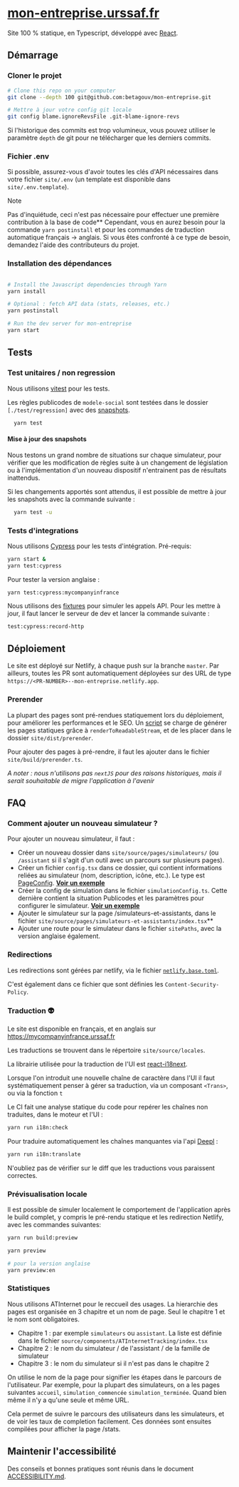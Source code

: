 # [mon-entreprise.urssaf.fr](https://mon-entreprise.urssaf.fr)

Site 100 % statique, en Typescript, développé avec [React](https://reactjs.org/).

## Démarrage

### Cloner le projet

```sh
# Clone this repo on your computer
git clone --depth 100 git@github.com:betagouv/mon-entreprise.git

# Mettre à jour votre config git locale
git config blame.ignoreRevsFile .git-blame-ignore-revs
```

Si l'historique des commits est trop volumineux, vous pouvez utiliser le paramètre `depth` de git pour ne télécharger que les derniers commits.

### Fichier .env

Si possible, assurez-vous d'avoir toutes les clés d'API nécessaires dans votre fichier
`site/.env` (un template est disponible dans `site/.env.template`).

> [!NOTE]
> Pas d'inquiétude, ceci n'est pas nécessaire pour effectuer une première contribution à la base de code\*\*
> Cependant, vous en aurez besoin pour la commande `yarn postinstall` et pour les commandes de traduction automatique français -> anglais.
> Si vous êtes confronté à ce type de besoin, demandez l'aide des contributeurs du projet.

### Installation des dépendances

```sh

# Install the Javascript dependencies through Yarn
yarn install

# Optional : fetch API data (stats, releases, etc.)
yarn postinstall

# Run the dev server for mon-entreprise
yarn start
```

## Tests

### Test unitaires / non regression

Nous utilisons [vitest](https://vitest.dev/) pour les tests.

Les règles publicodes de `modele-social` sont testées dans le dossier `[./test/regression]` avec des [snapshots](https://vitest.dev/guide/snapshot.html).

```sh
  yarn test
```

#### Mise à jour des snapshots

Nous testons un grand nombre de situations sur chaque simulateur, pour vérifier que les modification de règles suite à un changement de législation ou à l'implémentation d'un nouveau dispositif n'entrainent pas de résultats inattendus.

Si les changements apportés sont attendus, il est possible de mettre à jour les snapshots avec la commande suivante :

```sh
  yarn test -u
```

### Tests d'integrations

Nous utilisons [Cypress](https://www.cypress.io/) pour les tests d'intégration.
Pré-requis:

```sh
yarn start &
yarn test:cypress
```

Pour tester la version anglaise :

```
yarn test:cypress:mycompanyinfrance
```

Nous utilisons des [fixtures](./cypress/fixtures) pour simuler les appels API. Pour les mettre à jour, il faut lancer le serveur de dev et lancer la commande suivante :

```sh
test:cypress:record-http
```

## Déploiement

Le site est déployé sur Netlify, à chaque push sur la branche `master`. Par ailleurs, toutes les PR sont automatiquement déployées sur des URL de type `https://<PR-NUMBER>--mon-entreprise.netlify.app`.

### Prerender

La plupart des pages sont pré-rendues statiquement lors du déploiement, pour améliorer les performances et le SEO. Un [script]('./site/build/prerender.ts') se charge de générer les pages statiques grâce à `renderToReadableStream`, et de les placer dans le dossier `site/dist/prerender`.

Pour ajouter des pages à pré-rendre, il faut les ajouter dans le fichier `site/build/prerender.ts`.

_A noter : nous n'utilisons pas `nextJS` pour des raisons historiques, mais il serait souhaitable de migre l'application à l'avenir_

## FAQ

### Comment ajouter un nouveau simulateur ?

Pour ajouter un nouveau simulateur, il faut :

-   Créer un nouveau dossier dans `site/source/pages/simulateurs/` (ou `/assistant` si il s'agit d'un outil avec un parcours sur plusieurs pages).
-   Créer un fichier `config.tsx` dans ce dossier, qui contient informations reliées au simulateur (nom, description, icône, etc.). Le type est [PageConfig](./source/pages/simulateurs/_configs/types.ts). **[Voir un exemple](./source/pages/simulateurs/salarié/config.ts)**
-   Créer la config de simulation dans le fichier `simulationConfig.ts`. Cette dernière contient la situation Publicodes et les paramètres pour configurer le simulateur. **[Voir un exemple](./source/pages/simulateurs/salarié/simulationConfig.ts)**
-   Ajouter le simulateur sur la page /simulateurs-et-assistants, dans le fichier `site/source/pages/simulateurs-et-assistants/index.tsx`\*\*
-   Ajouter une route pour le simulateur dans le fichier `sitePaths`, avec la version anglaise également.

### Redirections

Les redirections sont gérées par netlify, via le fichier [`netlify.base.toml`](./netlify.base.toml).

C'est également dans ce fichier que sont définies les `Content-Security-Policy`.

### Traduction 👽

Le site est disponible en français, et en anglais sur https://mycompanyinfrance.urssaf.fr

Les traductions se trouvent dans le répertoire `site/source/locales`.

La librairie utilisée pour la traduction de l'UI est
[react-i18next](https://react.i18next.com/).

Lorsque l'on introduit une nouvelle chaîne de caractère dans l'UI il faut
systématiquement penser à gérer sa traduction, via un composant `<Trans>`, ou
via la fonction `t`

Le CI fait une analyse statique du code pour repérer les chaînes non
traduites, dans le moteur et l'UI :

```sh
yarn run i18n:check
```

Pour traduire automatiquement les chaînes manquantes via l'api [Deepl](https://www.deepl.com/en/docs-api) :

```sh
yarn run i18n:translate
```

N'oubliez pas de vérifier sur le diff que les traductions vous paraissent correctes.

### Prévisualisation locale

Il est possible de simuler localement le comportement de l'application après le build complet, y compris le pré-rendu statique et les redirection Netlify, avec les commandes suivantes:

```sh
yarn run build:preview
```

```sh
yarn preview

# pour la version anglaise
yarn preview:en
```

### Statistiques

Nous utilisons ATInternet pour le reccueil des usages. La hierarchie des pages est organisée en 3 chapitre et un nom de page. Seul le chapitre 1 et le nom sont obligatoires.

-   Chapitre 1 : par exemple `simulateurs` ou `assistant`. La liste est définie dans le fichier `source/components/ATInternetTracking/index.tsx`
-   Chapitre 2 : le nom du simulateur / de l'assistant / de la famille de simulateur
-   Chapitre 3 : le nom du simulateur si il n'est pas dans le chapitre 2

On utilise le nom de la page pour signifier les étapes dans le parcours de l'utilisateur. Par exemple, pour la plupart des simulateurs, on a les pages suivantes `accueil`, `simulation_commencée` `simulation_terminée`. Quand bien même il n'y a qu'une seule et même URL.

Cela permet de suivre le parcours des utilisateurs dans les simulateurs, et de voir les taux de completion facilement. Ces données sont ensuites compilées pour afficher la page /stats.

## Maintenir l'accessibilité

Des conseils et bonnes pratiques sont réunis dans le document [ACCESSIBILITY.md](./ACCESSIBILITY.md).
